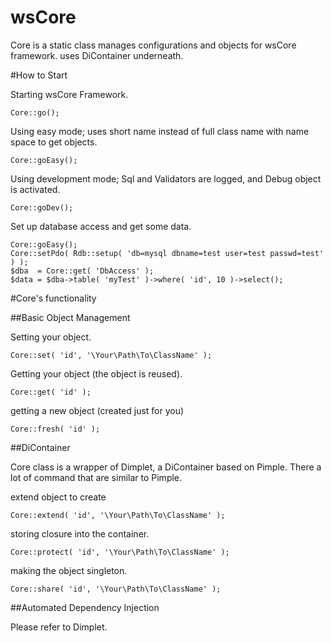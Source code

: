 wsCore
======

Core is a static class
manages configurations and objects for wsCore framework. 
uses DiContainer underneath. 

#How to Start

Starting wsCore Framework. 

    Core::go();

Using easy mode; uses short name instead of full class name with name space to get objects. 

    Core::goEasy();

Using development mode; Sql and Validators are logged, and Debug object is activated. 

    Core::goDev();

Set up database access and get some data.

    Core::goEasy();
    Core::setPdo( Rdb::setup( 'db=mysql dbname=test user=test passwd=test' ) );
    $dba  = Core::get( 'DbAccess' );
    $data = $dba->table( 'myTest' )->where( 'id', 10 )->select();

#Core's functionality

##Basic Object Management

Setting your object.

    Core::set( 'id', '\Your\Path\To\ClassName' );

Getting your object (the object is reused). 

    Core::get( 'id' );

getting a new object (created just for you)

    Core::fresh( 'id' );

##DiContainer

Core class is a wrapper of Dimplet, a DiContainer based on Pimple. 
There a lot of command that are similar to Pimple. 

extend object to create

    Core::extend( 'id', '\Your\Path\To\ClassName' );

storing closure into the container. 

    Core::protect( 'id', '\Your\Path\To\ClassName' );

making the object singleton. 

    Core::share( 'id', '\Your\Path\To\ClassName' );

##Automated Dependency Injection

Please refer to Dimplet. 

